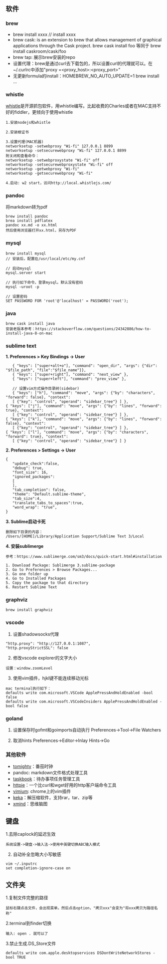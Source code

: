 ## 软件
### brew

- brew install xxxx // install xxxx
- brew cask: 
is an extension to brew that allows management of graphical applications through the Cask project.
brew cask install foo 等同于 brew install caskroom/cask/foo
- brew tap: 展示brew安装的repo
- 设置代理：brew是通过curl去下载包的，所以设置curl的代理就可以。在~/.curlrc中添加"proxy =<proxy_host>:<proxy_port>"
- 无更新formula的install：HOMEBREW_NO_AUTO_UPDATE=1 brew install ...



### whistle
[whistle](https://github.com/avwo/whistle/blob/master/README-zh_CN.md)是开源抓包软件，用whistle编写。比起收费的Charles或者在MAC支持不好的fiddler，更倾向于使用whistle

```
1.安装nodejs和whistle

2.安装根证书

3.设置代理(MAC机器)
networksetup -setwebproxy "Wi-fi" 127.0.0.1 8899
networksetup -setsecurewebproxy "Wi-fi" 127.0.0.1 8899
附关闭和查看命令：
networksetup -setwebproxystate "Wi-fi" off
networksetup -setsecurewebproxystate "Wi-fi" off
networksetup -getwebproxy "Wi-fi"
networksetup -getsecurewebproxy "Wi-fi"

4.启动: w2 start，访问http://local.whistlejs.com/
```

### pandoc
将markdown转为pdf

```
brew install pandoc
brea install pdflatex
pandoc xx.md -o xx.html
然后使用浏览器打开xx.html，另存为PDF
```

### mysql
```
brew install mysql
// 安装后，配置在/usr/local/etc/my.cnf

// 启动mysql
mysql.server start

// 执行如下命令，登录mysql。默认没有密码
mysql -uroot -p

// 设置密码
SET PASSWORD FOR 'root'@'localhost' = PASSWORD('root');

```

### java
```
brew cask install java
安装老版本参考：https://stackoverflow.com/questions/24342886/how-to-install-java-8-on-mac
```

### sublime text
**1. Preferences > Key Bindings -> User**

 ```
 	{ "keys": ["super+alt+o"], "command": "open_dir", "args": {"dir": "$file_path", "file":"$file_name"}},
	{ "keys": ["super+right"], "command": "next_view" },
	{ "keys": ["super+left"], "command": "prev_view" },

	// 设置vim方式操作目录树(sidebar)
    { "keys": ["h"], "command": "move", "args": {"by": "characters", "forward": false}, "context":
    [ {"key": "control", "operand": "sidebar_tree"} ] },
{ "keys": ["j"], "command": "move", "args": {"by": "lines", "forward": true}, "context":
    [ {"key": "control", "operand": "sidebar_tree"} ] },
{ "keys": ["k"], "command": "move", "args": {"by": "lines", "forward": false}, "context":
    [ {"key": "control", "operand": "sidebar_tree"} ] },
{ "keys": ["l"], "command": "move", "args": {"by": "characters", "forward": true}, "context":
    [ {"key": "control", "operand": "sidebar_tree"} ] }
 ```
 
 **2. Preferences > Settings -> User**
 
 ```
 {
    "update_check":false,
	"debug": true,
	"font_size": 16,
	"ignored_packages":
	[
	],
	"tab_completion": false,
	"theme": "Default.sublime-theme",
	"tab_size":4,
	"translate_tabs_to_spaces":true,
	"word_wrap": "true",
}
 ```

**3. Sublime启动卡死**

```
删除如下目录的内容：
/Users/[HOME]/Library/Application Support/Sublime Text 3/Local
```

**4. 安装sublimerge**

```
参考：https://www.sublimerge.com/sm3/docs/quick-start.html#installation

1. Download Package: Sublimerge 3.sublime-package
2. Go to Preferences > Browse Packages...
3. Go one folder up
4. Go to Installed Packages
5. Copy the package to that directory
6. Restart Sublime Text
```

### graphviz
```
brew install graphviz
```

### vscode
1. 设置shadowsocks代理
```
"http.proxy": "http://127.0.0.1:1087",
"http.proxyStrictSSL": false
```

2. 修改vscode explorer的文字大小
```
设置：window.zoomLevel
```

3. 使用vim插件，hjkl键不能连续移动光标
```
mac terminal执行如下：
defaults write com.microsoft.VSCode ApplePressAndHoldEnabled -bool false
defaults write com.microsoft.VSCodeInsiders ApplePressAndHoldEnabled -bool false
```

### goland
1. 设置保存时gofmt和goimports自动执行
Preferences->Tool->File Watchers

2. 取消hints
Preferences->Editor->Inlay Hints->Go

### 其他软件
- [tomighty](http://tomighty.org/)：番茄时钟
- pandoc: markdown文件格式处理工具
- [taskbook](https://github.com/klaussinani/taskbook)：待办事项任务管理工具
- [httpie](https://github.com/jakubroztocil/httpie)：一个比curl和wget好用的http客户端命令工具
- [vimium](https://github.com/philc/vimium): chrome上的vim插件
- [keka](https://www.keka.io/zh-cn/)：解压缩软件，支持rar，tar、zip等
- [xmind](https://www.xmind.cn/)：思维脑图

## 键盘
1.去除caplock的延迟生效

```
系统设置->键盘->输入法->使用中英键切换ABC输入模式
```

2. 自动补全忽略大小写敏感
```
vim ~/.inputrc
set completion-ignore-case on
```

## 文件夹
1.复制文件完整的路径

```
鼠标右键点击文件，会出现菜单。然后点击option，"拷贝xxx"会变为"将xxx拷贝为路径名称"
```

2.terminal到finder切换

```
输入: open . 就可以了
```

3.禁止生成.DS_Store文件
```
defaults write com.apple.desktopservices DSDontWriteNetworkStores -bool TRUE
```
